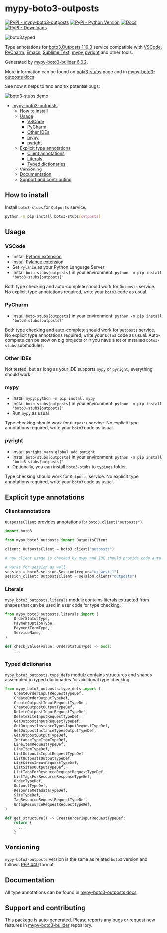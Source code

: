 <a id="mypy-boto3-outposts"></a>

# mypy-boto3-outposts

[![PyPI - mypy-boto3-outposts](https://img.shields.io/pypi/v/mypy-boto3-outposts.svg?color=blue)](https://pypi.org/project/mypy-boto3-outposts)
[![PyPI - Python Version](https://img.shields.io/pypi/pyversions/mypy-boto3-outposts.svg?color=blue)](https://pypi.org/project/mypy-boto3-outposts)
[![Docs](https://img.shields.io/readthedocs/mypy-boto3-builder.svg?color=blue)](https://mypy-boto3-builder.readthedocs.io/)
[![PyPI - Downloads](https://img.shields.io/pypi/dw/mypy-boto3-outposts?color=blue)](https://pypistats.org/packages/mypy-boto3-outposts)

![boto3.typed](https://github.com/vemel/mypy_boto3_builder/raw/master/logo.png)

Type annotations for
[boto3.Outposts 1.19.3](https://boto3.amazonaws.com/v1/documentation/api/1.19.3/reference/services/outposts.html#Outposts)
service compatible with [VSCode](https://code.visualstudio.com/),
[PyCharm](https://www.jetbrains.com/pycharm/),
[Emacs](https://www.gnu.org/software/emacs/),
[Sublime Text](https://www.sublimetext.com/),
[mypy](https://github.com/python/mypy),
[pyright](https://github.com/microsoft/pyright) and other tools.

Generated by
[mypy-boto3-builder 6.0.2](https://github.com/vemel/mypy_boto3_builder).

More information can be found on
[boto3-stubs](https://pypi.org/project/boto3-stubs/) page and in
[mypy-boto3-outposts docs](https://vemel.github.io/boto3_stubs_docs/mypy_boto3_outposts/)

See how it helps to find and fix potential bugs:

![boto3-stubs demo](https://github.com/vemel/mypy_boto3_builder/raw/master/demo.gif)

- [mypy-boto3-outposts](#mypy-boto3-outposts)
  - [How to install](#how-to-install)
  - [Usage](#usage)
    - [VSCode](#vscode)
    - [PyCharm](#pycharm)
    - [Other IDEs](#other-ides)
    - [mypy](#mypy)
    - [pyright](#pyright)
  - [Explicit type annotations](#explicit-type-annotations)
    - [Client annotations](#client-annotations)
    - [Literals](#literals)
    - [Typed dictionaries](#typed-dictionaries)
  - [Versioning](#versioning)
  - [Documentation](#documentation)
  - [Support and contributing](#support-and-contributing)

<a id="how-to-install"></a>

## How to install

Install `boto3-stubs` for `Outposts` service.

```bash
python -m pip install boto3-stubs[outposts]
```

<a id="usage"></a>

## Usage

<a id="vscode"></a>

### VSCode

- Install
  [Python extension](https://marketplace.visualstudio.com/items?itemName=ms-python.python)
- Install
  [Pylance extension](https://marketplace.visualstudio.com/items?itemName=ms-python.vscode-pylance)
- Set `Pylance` as your Python Language Server
- Install `boto-stubs[outposts]` in your environment:
  `python -m pip install 'boto3-stubs[outposts]'`

Both type checking and auto-complete should work for `Outposts` service. No
explicit type annotations required, write your `boto3` code as usual.

<a id="pycharm"></a>

### PyCharm

- Install `boto-stubs[outposts]` in your environment:
  `python -m pip install 'boto3-stubs[outposts]'`

Both type checking and auto-complete should work for `Outposts` service. No
explicit type annotations required, write your `boto3` code as usual.
Auto-complete can be slow on big projects or if you have a lot of installed
`boto3-stubs` submodules.

<a id="other-ides"></a>

### Other IDEs

Not tested, but as long as your IDE supports `mypy` or `pyright`, everything
should work.

<a id="mypy"></a>

### mypy

- Install `mypy`: `python -m pip install mypy`
- Install `boto-stubs[outposts]` in your environment:
  `python -m pip install 'boto3-stubs[outposts]'`
- Run `mypy` as usual

Type checking should work for `Outposts` service. No explicit type annotations
required, write your `boto3` code as usual.

<a id="pyright"></a>

### pyright

- Install `pyright`: `yarn global add pyright`
- Install `boto-stubs[outposts]` in your environment:
  `python -m pip install 'boto3-stubs[outposts]'`
- Optionally, you can install `boto3-stubs` to `typings` folder.

Type checking should work for `Outposts` service. No explicit type annotations
required, write your `boto3` code as usual.

<a id="explicit-type-annotations"></a>

## Explicit type annotations

<a id="client-annotations"></a>

### Client annotations

`OutpostsClient` provides annotations for `boto3.client("outposts")`.

```python
import boto3

from mypy_boto3_outposts import OutpostsClient

client: OutpostsClient = boto3.client("outposts")

# now client usage is checked by mypy and IDE should provide code auto-complete

# works for session as well
session = boto3.session.Session(region="us-west-1")
session_client: OutpostsClient = session.client("outposts")
```

<a id="literals"></a>

### Literals

`mypy_boto3_outposts.literals` module contains literals extracted from shapes
that can be used in user code for type checking.

```python
from mypy_boto3_outposts.literals import (
    OrderStatusType,
    PaymentOptionType,
    PaymentTermType,
    ServiceName,
)

def check_value(value: OrderStatusType) -> bool:
    ...
```

<a id="typed-dictionaries"></a>

### Typed dictionaries

`mypy_boto3_outposts.type_defs` module contains structures and shapes assembled
to typed dictionaries for additional type checking.

```python
from mypy_boto3_outposts.type_defs import (
    CreateOrderInputRequestTypeDef,
    CreateOrderOutputTypeDef,
    CreateOutpostInputRequestTypeDef,
    CreateOutpostOutputTypeDef,
    DeleteOutpostInputRequestTypeDef,
    DeleteSiteInputRequestTypeDef,
    GetOutpostInputRequestTypeDef,
    GetOutpostInstanceTypesInputRequestTypeDef,
    GetOutpostInstanceTypesOutputTypeDef,
    GetOutpostOutputTypeDef,
    InstanceTypeItemTypeDef,
    LineItemRequestTypeDef,
    LineItemTypeDef,
    ListOutpostsInputRequestTypeDef,
    ListOutpostsOutputTypeDef,
    ListSitesInputRequestTypeDef,
    ListSitesOutputTypeDef,
    ListTagsForResourceRequestRequestTypeDef,
    ListTagsForResourceResponseTypeDef,
    OrderTypeDef,
    OutpostTypeDef,
    ResponseMetadataTypeDef,
    SiteTypeDef,
    TagResourceRequestRequestTypeDef,
    UntagResourceRequestRequestTypeDef,
)

def get_structure() -> CreateOrderInputRequestTypeDef:
    return {
      ...
    }
```

<a id="versioning"></a>

## Versioning

`mypy-boto3-outposts` version is the same as related `boto3` version and
follows [PEP 440](https://www.python.org/dev/peps/pep-0440/) format.

<a id="documentation"></a>

## Documentation

All type annotations can be found in
[mypy-boto3-outposts docs](https://vemel.github.io/boto3_stubs_docs/mypy_boto3_outposts/)

<a id="support-and-contributing"></a>

## Support and contributing

This package is auto-generated. Please reports any bugs or request new features
in [mypy-boto3-builder](https://github.com/vemel/mypy_boto3_builder/issues/)
repository.
